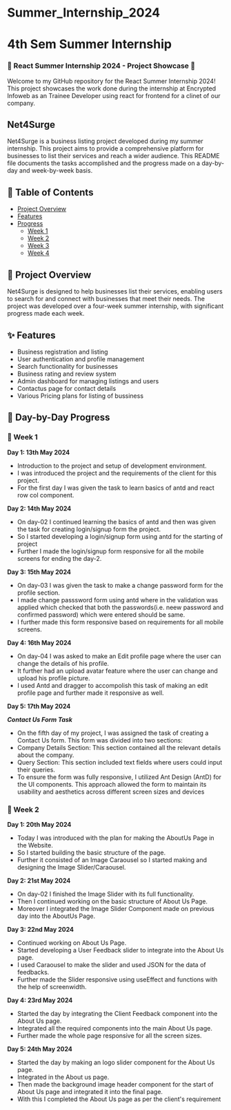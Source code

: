 # Summer_Internship_2024

# 4th Sem Summer Internship
### 🌟 React Summer Internship 2024 - Project Showcase 🌟
Welcome to my GitHub repository for the React Summer Internship 2024! This project showcases the work done during the internship at Encrypted Infoweb as an Trainee Developer using react for frontend for a clinet of our company.

## Net4Surge

Net4Surge is a business listing project developed during my summer internship. This project aims to provide a comprehensive platform for businesses to list their services and reach a wider audience. This README file documents the tasks accomplished and the progress made on a day-by-day and week-by-week basis.

## 📑 Table of Contents

- [Project Overview](#project-overview)
- [Features](#features)
- [Progress](#progress)
  - [Week 1](#week-1)
  - [Week 2](#week-2)
  - [Week 3](#week-3)
  - [Week 4](#week-4)

## 📖 Project Overview

Net4Surge is designed to help businesses list their services, enabling users to search for and connect with businesses that meet their needs. The project was developed over a four-week summer internship, with significant progress made each week.

## ✨ Features

- Business registration and listing
- User authentication and profile management
- Search functionality for businesses
- Business rating and review system
- Admin dashboard for managing listings and users
- Contactus page for contact details
- Various Pricing plans for listing of bussiness

## 📝 Day-by-Day Progress

### 📅 Week 1

**Day 1: 13th May 2024**
- Introduction to the project and setup of development environment.
- I was introduced the project and the requirements of the client for this project.
- For the first day I was given the task to learn basics of antd and react row col component.

**Day 2: 14th May 2024**
- On day-02 I continued learning the basics of antd and then was given the task for creating login/signup  form the project.
- So I started developing a login/signup form using antd for the starting of project
- Further I made the login/signup form responsive for all the mobile screens for ending the day-2.

**Day 3: 15th May 2024**
- On day-03 I was given the task to make a change password form for the profile section.
- I made change passsword form using antd where in the validation was applied which checked that both the passwords(i.e. neew password and confirmed password) which were entered should be same.
- I further made this form responsive based on requirements for all mobile screens.

**Day 4: 16th May 2024**
- On day-04 I was asked to make an Edit profile page where the user can change the details of his profile.
- It further had an upload avatar feature where the user can change and upload his profile picture.
- I used Antd and dragger to accompolish this task of making an edit profile page and further made it responsive as well.

**Day 5: 17th May 2024**

***Contact Us Form Task***
- On the fifth day of my project, I was assigned the task of creating a Contact Us form. This form was divided into two sections:
- Company Details Section: This section contained all the relevant details about the company.
- Query Section: This section included text fields where users could input their queries.
- To ensure the form was fully responsive, I utilized Ant Design (AntD) for the UI components. This approach allowed the form to maintain its usability and aesthetics across different screen sizes and devices

### 📅 Week 2

**Day 1: 20th May 2024**
- Today I was introduced with the plan for making the AboutUs Page in the Website.
- So I started building the basic structure of the page.
- Further it consisted of an Image Caraousel so I started making and designing the Image Slider/Caraousel.

**Day 2: 21st May 2024**
- On day-02 I finished the Image Slider with its full functionality.
- Then I continued working on the basic structure of About Us Page.
- Moreover I integrated the Image Slider Component made on previous day into the AboutUs Page.

**Day 3: 22nd May 2024**
- Continued working on About Us Page.
- Started developing a User Feedback slider to integrate into the About Us page.
- I used Caraousel to make the slider and used JSON for the data of feedbacks.
- Further made the Slider responsive using useEffect and functions with the help of screenwidth.

**Day 4: 23rd May 2024**
- Started the day by integrating the Client Feedback component into the About Us page.
- Integrated all the required components into the main About Us page.
- Further made the whole page responsive for all the screen sizes.

**Day 5: 24th May 2024**
- Started the day by making an logo slider component for the About Us page.
- Integrated in the About us page.
- Then made the background image header component for the start of About Us page and integrated it into the final page.
- With this I completed the About Us page as per the client's requirement

